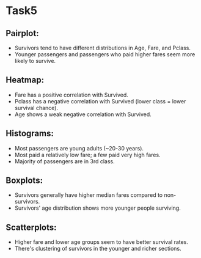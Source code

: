 # Task5

## Pairplot:

- Survivors tend to have different distributions in Age, Fare, and Pclass.
- Younger passengers and passengers who paid higher fares seem more likely to survive.

## Heatmap:

- Fare has a positive correlation with Survived.
- Pclass has a negative correlation with Survived (lower class = lower survival chance).
- Age shows a weak negative correlation with Survived.

## Histograms:

- Most passengers are young adults (~20-30 years).
- Most paid a relatively low fare; a few paid very high fares.
- Majority of passengers are in 3rd class.

## Boxplots:

- Survivors generally have higher median fares compared to non-survivors.
- Survivors' age distribution shows more younger people surviving.

## Scatterplots:

- Higher fare and lower age groups seem to have better survival rates.
- There's clustering of survivors in the younger and richer sections.